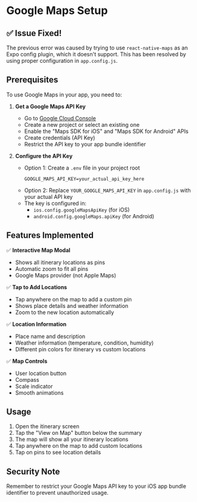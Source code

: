 # Google Maps Setup

## ✅ Issue Fixed!
The previous error was caused by trying to use `react-native-maps` as an Expo config plugin, which it doesn't support. This has been resolved by using proper configuration in `app.config.js`.

## Prerequisites

To use Google Maps in your app, you need to:

1. **Get a Google Maps API Key**
   - Go to [Google Cloud Console](https://console.cloud.google.com/)
   - Create a new project or select an existing one
   - Enable the "Maps SDK for iOS" and "Maps SDK for Android" APIs
   - Create credentials (API Key)
   - Restrict the API key to your app bundle identifier

2. **Configure the API Key**
   - Option 1: Create a `.env` file in your project root
     ```
     GOOGLE_MAPS_API_KEY=your_actual_api_key_here
     ```
   - Option 2: Replace `YOUR_GOOGLE_MAPS_API_KEY` in `app.config.js` with your actual API key
   - The key is configured in:
     - `ios.config.googleMapsApiKey` (for iOS)
     - `android.config.googleMaps.apiKey` (for Android)

## Features Implemented

✅ **Interactive Map Modal**
- Shows all itinerary locations as pins
- Automatic zoom to fit all pins
- Google Maps provider (not Apple Maps)

✅ **Tap to Add Locations**
- Tap anywhere on the map to add a custom pin
- Shows place details and weather information
- Zoom to the new location automatically

✅ **Location Information**
- Place name and description
- Weather information (temperature, condition, humidity)
- Different pin colors for itinerary vs custom locations

✅ **Map Controls**
- User location button
- Compass
- Scale indicator
- Smooth animations

## Usage

1. Open the itinerary screen
2. Tap the "View on Map" button below the summary
3. The map will show all your itinerary locations
4. Tap anywhere on the map to add custom locations
5. Tap on pins to see location details

## Security Note

Remember to restrict your Google Maps API key to your iOS app bundle identifier to prevent unauthorized usage.
